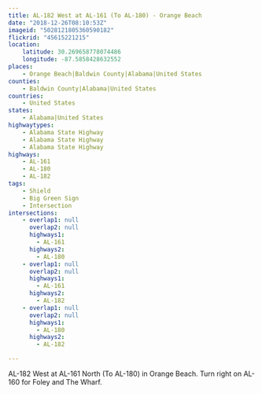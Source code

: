 ```yaml
---
title: AL-182 West at AL-161 (To AL-180) - Orange Beach
date: "2018-12-26T08:10:53Z"
imageid: "5028121805360590182"
flickrid: "45615221215"
location:
    latitude: 30.269658778074486
    longitude: -87.5858428632552
places:
    - Orange Beach|Baldwin County|Alabama|United States
counties:
    - Baldwin County|Alabama|United States
countries:
    - United States
states:
    - Alabama|United States
highwaytypes:
    - Alabama State Highway
    - Alabama State Highway
    - Alabama State Highway
highways:
    - AL-161
    - AL-180
    - AL-182
tags:
    - Shield
    - Big Green Sign
    - Intersection
intersections:
    - overlap1: null
      overlap2: null
      highways1:
        - AL-161
      highways2:
        - AL-180
    - overlap1: null
      overlap2: null
      highways1:
        - AL-161
      highways2:
        - AL-182
    - overlap1: null
      overlap2: null
      highways1:
        - AL-180
      highways2:
        - AL-182

---
```

AL-182 West at AL-161 North (To AL-180) in Orange Beach.  Turn right on AL-160 for Foley and The Wharf.